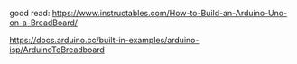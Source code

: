 good read: https://www.instructables.com/How-to-Build-an-Arduino-Uno-on-a-BreadBoard/

https://docs.arduino.cc/built-in-examples/arduino-isp/ArduinoToBreadboard
